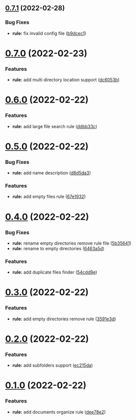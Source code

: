 ## [0.7.1](https://github.com/attilasomogyi/organize-rules/compare/v0.7.0...v0.7.1) (2022-02-28)
### Bug Fixes
* **rule:** fix invalid config file ([b9dcec1](https://github.com/attilasomogyi/organize-rules/commit/b9dcec1fc25e7033ad9658e0d1b85574fd02d90b))
# [0.7.0](https://github.com/attilasomogyi/organize-rules/compare/v0.6.0...v0.7.0) (2022-02-23)
### Features
* **rule:** add multi directory location support ([dc6053b](https://github.com/attilasomogyi/organize-rules/commit/dc6053b2742f44ff0597e6e64cb72d5ae3ad4d06))
# [0.6.0](https://github.com/attilasomogyi/organize-rules/compare/v0.5.0...v0.6.0) (2022-02-22)
### Features
* **rule:** add large file search rule ([ddbb33c](https://github.com/attilasomogyi/organize-rules/commit/ddbb33c787d99622d5fa42a9c0c5d97f50174c7f))
# [0.5.0](https://github.com/attilasomogyi/organize-rules/compare/v0.4.0...v0.5.0) (2022-02-22)
### Bug Fixes
* **rule:** add name description ([d8d5da3](https://github.com/attilasomogyi/organize-rules/commit/d8d5da3070278faee260aaa9880788acb92e8237))
### Features
* **rule:** add empty files rule ([67e1932](https://github.com/attilasomogyi/organize-rules/commit/67e1932f20002d12816f6f346278ab41c055b320))
# [0.4.0](https://github.com/attilasomogyi/organize-rules/compare/v0.3.0...v0.4.0) (2022-02-22)
### Bug Fixes
* **rule:** rename empty directories remove rule file ([5b35641](https://github.com/attilasomogyi/organize-rules/commit/5b35641bdd3ffa47d9b6e83bc575fd673bd0cb09))
* **rule:** rename to empty directories ([6463a5d](https://github.com/attilasomogyi/organize-rules/commit/6463a5dac0ccd8428b88adad349e0bab32ab8172))
### Features
* **rule:** add duplicate files finder ([54cdd9e](https://github.com/attilasomogyi/organize-rules/commit/54cdd9edf4d48ae0638f5f4290b2685b2d0b6ded))
# [0.3.0](https://github.com/attilasomogyi/organize-rules/compare/v0.2.0...v0.3.0) (2022-02-22)
### Features
* **rule:** add empty directories remove rule ([3591e3d](https://github.com/attilasomogyi/organize-rules/commit/3591e3d0af0f92d31b9407198ffbe592fe9f780f))
# [0.2.0](https://github.com/attilasomogyi/organize-rules/compare/v0.1.0...v0.2.0) (2022-02-22)
### Features
* **rule:** add subfolders support ([ec215da](https://github.com/attilasomogyi/organize-rules/commit/ec215da7f473b91146b7be5b625a64e01a87340b))
# [0.1.0](https://github.com/attilasomogyi/organize-rules/compare/dee78e2001f80991a7ba9ccabf042673305bcef0...v0.1.0) (2022-02-22)
### Features
* **rule:** add documents organize rule ([dee78e2](https://github.com/attilasomogyi/organize-rules/commit/dee78e2001f80991a7ba9ccabf042673305bcef0))
